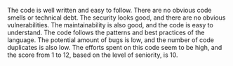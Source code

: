 The code is well written and easy to follow. There are no obvious code smells or technical debt. The security looks good, and there are no obvious vulnerabilities. The maintainability is also good, and the code is easy to understand. The code follows the patterns and best practices of the language. The potential amount of bugs is low, and the number of code duplicates is also low. The efforts spent on this code seem to be high, and the score from 1 to 12, based on the level of seniority, is 10.